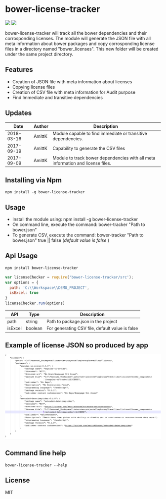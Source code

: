 # bower-license-tracker

[![](https://img.shields.io/npm/v/bower-license-tracker.svg)](https://www.npmjs.com/package/bower-license-tracker)
[![](https://img.shields.io/npm/dm/bower-license-tracker.svg)](https://www.npmjs.com/package/bower-license-tracker)

bower-license-tracker will track all the bower dependencies and their corrosponding licenses.
The module will generate the JSON file with all meta information about bower packages and copy corrosponding license files in a directory named "bower_licenses". This new folder will be created under the same project directory.

## Features
<ul>
  <li>Creation of JSON file with meta information about licenses</li>
  <li>Copying license files</li>
  <li>Creation of CSV file with meta information for Audit purpose</li>
  <li>Find Immediate and transitive dependencies</li>
</ul>



## Updates
| Date				      | Author			      | Description							|
| ----------------- | ----------------- | ----------- |
| 2018-03-16		  	| AmittK		        | Module capable to find immediate or transitive dependencies. |
| 2017-09-19		  	| AmittK		        | Capability to generate the CSV files |
| 2017-09-09		  	| AmittK		        | Module to track bower dependencies with all meta information and license files. |

## Installing via Npm

```
npm install -g bower-license-tracker
```

## Usage
- Install the module using: npm install -g bower-license-tracker
- On command line, execute the command: bower-tracker "Path to bower.json"
- To generate CSV, execute the command: bower-tracker "Path to bower.json" true || false (<em>default value is false </em>)

## Api Usage

```
npm install bower-license-tracker
```

```js
var licenseChecker = require('bower-license-tracker/src');
var options = {
  path: 'C:\\Workspace\\DEMO_PROJECT',
  isExcel: true
}
licenseChecker.run(options)
```

| API				       | Type       | Description			                                |
| -----------------|------------| ------------------------------------------------|
| path      		   | string     | Path to package.json in the project             |
| isExcel          | boolean    | For generating CSV file, default value is false |



## Example of license JSON so produced by app
![Alt text](https://github.com/amittkSharma/bower-license-tracker/blob/master/images/packages_metainformation.png?raw=true "bower packages meta information")

## Command line help

```
bower-license-tracker --help
```

## License

MIT